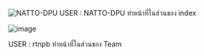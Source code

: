 ![NATTO-DPU](https://github.com/NATTO-DPU/DPU_CE341_Team_HTML/assets/144225177/c1f83866-0127-4380-b778-7ea212d39ab9)
USER : NATTO-DPU
ทำหน้าที่ในส่วนของ index

![image](https://github.com/NATTO-DPU/DPU_CE341_Team_HTML/assets/143697130/99f6b6c0-f3c2-4b24-a785-e868aa504379)

USER : rtnpb
ทำหน้าที่ในส่วนของ Team
